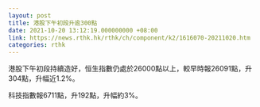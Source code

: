 ```yaml
---
layout: post
title: 港股下午初段升逾300點
date: 2021-10-20 13:12:19.000000000 +08:00
link: https://news.rthk.hk/rthk/ch/component/k2/1616070-20211020.htm
categories: rthk
---
```


港股下午初段持續造好，恒生指數仍處於26000點以上，較早時報26091點，升304點，升幅近1.2%。

科技指數報6711點，升192點，升幅約3%。
